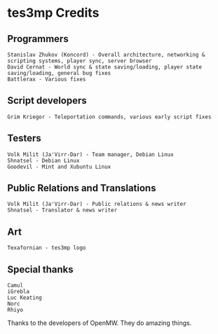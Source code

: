 tes3mp Credits
==============

Programmers
-----------

    Stanislav Zhukov (Koncord) - Overall architecture, networking & scripting systems, player sync, server browser
    David Cernat - World sync & state saving/loading, player state saving/loading, general bug fixes
    Battlerax - Various fixes


Script developers
-----------------

    Grim Kriegor - Teleportation commands, various early script fixes


Testers
-------

    Volk Milit (Ja'Virr-Dar) - Team manager, Debian Linux
    Shnatsel - Debian Linux
    Goodevil - Mint and Xubuntu Linux


Public Relations and Translations
---------------------------------

    Volk Milit (Ja'Virr-Dar) - Public relations & news writer
    Shnatsel - Translator & news writer


Art
---

    Texafornian - tes3mp logo


Special thanks
--------------

    Camul
    iGrebla
    Luc Keating
    Norc
    Rhiyo


Thanks to the developers of OpenMW. They do amazing things.
